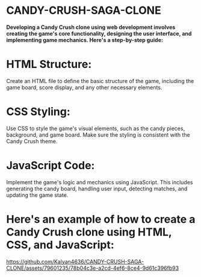 # CANDY-CRUSH-SAGA-CLONE 

**Developing a Candy Crush clone using web development involves creating the game's core functionality, designing the user interface, and implementing game mechanics. Here's a step-by-step guide:**


# HTML Structure: 
Create an HTML file to define the basic structure of the game, including the game board, score display, and any other necessary elements.
# CSS Styling: 
Use CSS to style the game's visual elements, such as the candy pieces, background, and game board. Make sure the styling is consistent with the Candy Crush theme.
# JavaScript Code:
Implement the game's logic and mechanics using JavaScript. This includes generating the candy board, handling user input, detecting matches, and updating the game state.



# Here's an example of how to create a Candy Crush clone using HTML, CSS, and JavaScript:

https://github.com/Kalyan4636/CANDY-CRUSH-SAGA-CLONE/assets/79601235/78b04c3e-a2cd-4ef6-8ce4-9d61c396fb93

